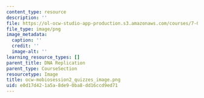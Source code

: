 ```yaml
---
content_type: resource
description: ''
file: https://ol-ocw-studio-app-production.s3.amazonaws.com/courses/7-01sc-fundamentals-of-biology-fall-2011/e0d17d421a5a8de90ba8dd16ccd9ed71_ocw-mobiosession2_quizzes_image.png
file_type: image/png
image_metadata:
  caption: ''
  credit: ''
  image-alt: ''
learning_resource_types: []
parent_title: DNA Replication
parent_type: CourseSection
resourcetype: Image
title: ocw-mobiosession2_quizzes_image.png
uid: e0d17d42-1a5a-8de9-0ba8-dd16ccd9ed71
---
```


